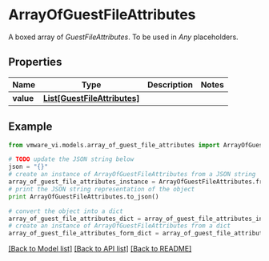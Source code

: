 # ArrayOfGuestFileAttributes

A boxed array of *GuestFileAttributes*. To be used in *Any* placeholders. 

## Properties
Name | Type | Description | Notes
------------ | ------------- | ------------- | -------------
**value** | [**List[GuestFileAttributes]**](GuestFileAttributes.md) |  | 

## Example

```python
from vmware_vi.models.array_of_guest_file_attributes import ArrayOfGuestFileAttributes

# TODO update the JSON string below
json = "{}"
# create an instance of ArrayOfGuestFileAttributes from a JSON string
array_of_guest_file_attributes_instance = ArrayOfGuestFileAttributes.from_json(json)
# print the JSON string representation of the object
print ArrayOfGuestFileAttributes.to_json()

# convert the object into a dict
array_of_guest_file_attributes_dict = array_of_guest_file_attributes_instance.to_dict()
# create an instance of ArrayOfGuestFileAttributes from a dict
array_of_guest_file_attributes_form_dict = array_of_guest_file_attributes.from_dict(array_of_guest_file_attributes_dict)
```
[[Back to Model list]](../README.md#documentation-for-models) [[Back to API list]](../README.md#documentation-for-api-endpoints) [[Back to README]](../README.md)


